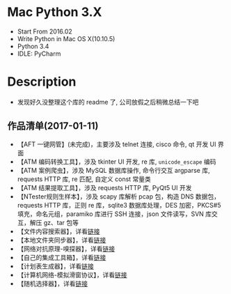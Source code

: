 # Mac Python 3.X
* Start From 2016.02
* Write Python in Mac OS X(10.10.5)
* Python 3.4
* IDLE: PyCharm

# Description
* 发现好久没整理这个库的 readme 了, 公司放假之后稍微总结一下吧

## 作品清单(2017-01-11)
* 【AFT 一键网管】(未完成)，主要涉及 telnet 连接, cisco 命令, qt 开发 UI 界面
* 【ATM 编码转换工具】，涉及 tkinter UI 开发, re 库, `unicode_escape` 编码
* 【ATM 案例爬虫】，涉及 MySQL 数据库操作, 命令行交互 argparse 库, requests HTTP 库, re 匹配, 自定义 const 常量类
* 【ATM 结果提取工具】，涉及 requests HTTP 库, PyQt5 UI 开发
* 【NTester规则生样本】，涉及 scapy 库解析 pcap 包，构造 DNS 数据包，requests HTTP 库，正则 re 库，sqlite3 数据库处理，DES 加密，PKCS#5 填充，命名元组，paramiko 库进行 SSH 连接，json 文件读写，SVN 库交互，解压 gz、tar 包等
* 【文件内容搜索器】，详看[链接](https://github.com/L1nwatch/Mac-Python-3.X/blob/master/%E6%96%87%E4%BB%B6%E5%86%85%E5%AE%B9%E6%90%9C%E7%B4%A2%E5%99%A8/readme.md)
* 【本地文件夹同步器】，详看[链接](https://github.com/L1nwatch/Mac-Python-3.X/blob/master/%E6%9C%AC%E5%9C%B0%E6%96%87%E4%BB%B6%E5%A4%B9%E5%90%8C%E6%AD%A5%E5%99%A8/README.md)
* 【网络对抗原理-嗅探器】，详看[链接](https://github.com/L1nwatch/Mac-Python-3.X/blob/master/%E7%BD%91%E7%BB%9C%E5%AF%B9%E6%8A%97%E5%8E%9F%E7%90%86/readme.md)
* 【自己的集成工具箱】，详看[链接](https://github.com/L1nwatch/Mac-Python-3.X/blob/master/%E8%87%AA%E5%B7%B1%E7%9A%84%E9%9B%86%E6%88%90%E5%B7%A5%E5%85%B7%E7%AE%B1/readme.md)
* 【计划表生成器】，详看[链接](https://github.com/L1nwatch/Mac-Python-3.X/blob/master/%E8%AE%A1%E5%88%92%E8%A1%A8%E7%94%9F%E6%88%90%E5%99%A8/readme.md)
* 【计算机网络-模拟滑窗协议】，详看[链接](https://github.com/L1nwatch/Mac-Python-3.X/blob/master/%E8%AE%A1%E7%AE%97%E6%9C%BA%E7%BD%91%E7%BB%9C/readme.md)
* 【随机选择器】，详看[链接](https://github.com/L1nwatch/Mac-Python-3.X/blob/master/%E9%9A%8F%E6%9C%BA%E9%80%89%E6%8B%A9%E5%99%A8/readme.md)

